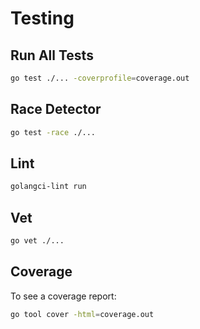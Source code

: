 # Testing

## Run All Tests

```bash
go test ./... -coverprofile=coverage.out
```

## Race Detector

```bash
go test -race ./...
```

## Lint

```bash
golangci-lint run
```

## Vet

```bash
go vet ./...
```

## Coverage

To see a coverage report:

```bash
go tool cover -html=coverage.out
```
